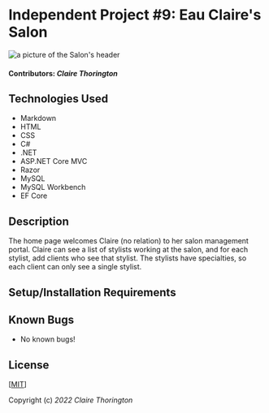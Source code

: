 # Independent Project #9: Eau Claire's Salon
![a picture of the Salon's header](/HairSalon/wwwroot/img/header.jpg)

#### Contributors: _**Claire Thorington**_

## Technologies Used

* Markdown
* HTML
* CSS
* C#
* .NET
* ASP.NET Core MVC
* Razor
* MySQL
* MySQL Workbench
* EF Core

## Description

The home page welcomes Claire (no relation) to her salon management portal. Claire can see a list of stylists working at the salon, and for each stylist, add clients who see that stylist. The stylists have specialties, so each client can only see a single stylist.

## Setup/Installation Requirements






## Known Bugs

* No known bugs!


## License

[<a href=LICENSE>MIT</a>]

Copyright (c) _2022_ _Claire Thorington_

